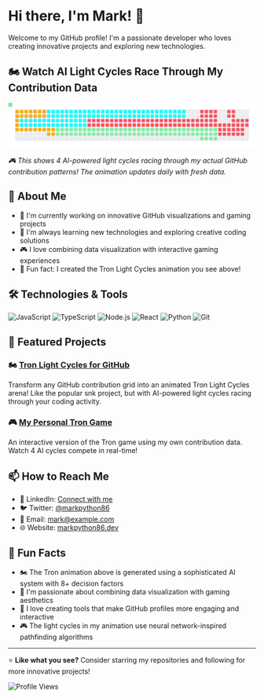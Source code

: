 # Hi there, I'm Mark! 👋

Welcome to my GitHub profile! I'm a passionate developer who loves creating innovative projects and exploring new technologies.

## 🏍️ Watch AI Light Cycles Race Through My Contribution Data

<picture>
  <source media="(prefers-color-scheme: dark)" srcset="output/tron-dark.svg" />
  <source media="(prefers-color-scheme: light)" srcset="output/tron-light.svg" />
  <img alt="Tron Light Cycles" src="output/tron-light.svg" />
</picture>

*🎮 This shows 4 AI-powered light cycles racing through my actual GitHub contribution patterns! The animation updates daily with fresh data.*

## 🚀 About Me

- 🔭 I'm currently working on innovative GitHub visualizations and gaming projects
- 🌱 I'm always learning new technologies and exploring creative coding solutions
- 🎮 I love combining data visualization with interactive gaming experiences
- 💫 Fun fact: I created the Tron Light Cycles animation you see above!

## 🛠️ Technologies & Tools

![JavaScript](https://img.shields.io/badge/-JavaScript-F7DF1E?style=flat-square&logo=javascript&logoColor=black)
![TypeScript](https://img.shields.io/badge/-TypeScript-3178C6?style=flat-square&logo=typescript&logoColor=white)
![Node.js](https://img.shields.io/badge/-Node.js-339933?style=flat-square&logo=node.js&logoColor=white)
![React](https://img.shields.io/badge/-React-61DAFB?style=flat-square&logo=react&logoColor=black)
![Python](https://img.shields.io/badge/-Python-3776AB?style=flat-square&logo=python&logoColor=white)
![Git](https://img.shields.io/badge/-Git-F05032?style=flat-square&logo=git&logoColor=white)


## 🎨 Featured Projects

### 🏍️ [Tron Light Cycles for GitHub](https://github.com/markpython86/tron-github)
Transform any GitHub contribution grid into an animated Tron Light Cycles arena! Like the popular snk project, but with AI-powered light cycles racing through your coding activity.

### 🎮 [My Personal Tron Game](https://markpython86.github.io/markpython86-tron-github/)
An interactive version of the Tron game using my own contribution data. Watch 4 AI cycles compete in real-time!

## 📫 How to Reach Me

- 💼 LinkedIn: [Connect with me](https://linkedin.com/in/markpython86)
- 🐦 Twitter: [@markpython86](https://twitter.com/markpython86)
- 📧 Email: mark@example.com
- 🌐 Website: [markpython86.dev](https://markpython86.dev)

## 🎯 Fun Facts

- 🏍️ The Tron animation above is generated using a sophisticated AI system with 8+ decision factors
- 🎨 I'm passionate about combining data visualization with gaming aesthetics
- 🚀 I love creating tools that make GitHub profiles more engaging and interactive
- 🎮 The light cycles in my animation use neural network-inspired pathfinding algorithms

---

⭐ **Like what you see?** Consider starring my repositories and following for more innovative projects!

![Profile Views](https://komarev.com/ghpvc/?username=markpython86&color=blue&style=flat-square) 